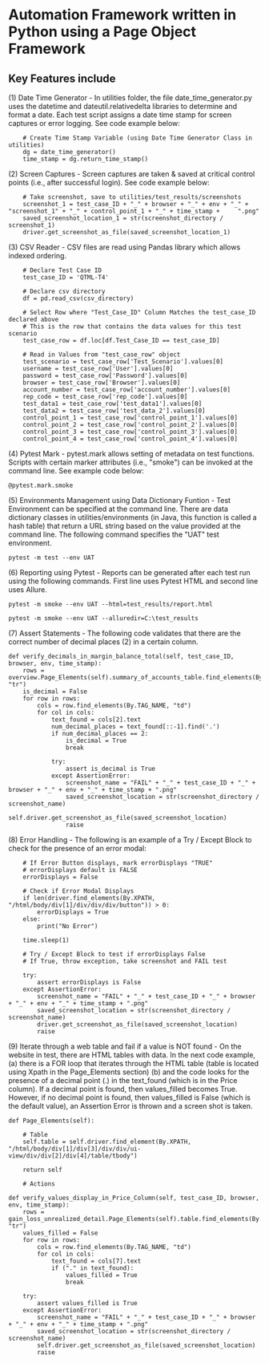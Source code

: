 # Automation Framework written in Python using a Page Object Framework

## Key Features include

(1) Date Time Generator - In utilities folder, the file date_time_generator.py uses the datetime and dateutil.relativedelta libraries to determine and format a date. Each test script assigns a date time stamp for screen captures or error logging. See code example below:

        # Create Time Stamp Variable (using Date Time Generator Class in utilities)
        dg = date_time_generator()
        time_stamp = dg.return_time_stamp()

(2) Screen Captures - Screen captures are taken & saved at critical control points (i.e., after successful login). See code example below:

        # Take screenshot, save to utilities/test_results/screenshots
        screenshot_1 = test_case_ID + "_" + browser + "_" + env + "_" + "screenshot_1" + "_" + control_point_1 + "_" + time_stamp +     ".png"
        saved_screenshot_location_1 = str(screenshot_directory / screenshot_1)
        driver.get_screenshot_as_file(saved_screenshot_location_1)

(3) CSV Reader - CSV files are read using Pandas library which allows indexed ordering.

        # Declare Test Case ID
        test_case_ID = 'QTML-T4'

        # Declare csv directory
        df = pd.read_csv(csv_directory)

        # Select Row where "Test_Case_ID" Column Matches the test_case_ID declared above
        # This is the row that contains the data values for this test scenario
        test_case_row = df.loc[df.Test_Case_ID == test_case_ID]
        
        # Read in Values from "test_case_row" object
        test_scenario = test_case_row['Test_Scenario'].values[0]
        username = test_case_row['User'].values[0]
        password = test_case_row['Password'].values[0]
        browser = test_case_row['Browser'].values[0]
        account_number = test_case_row['account_number'].values[0]
        rep_code = test_case_row['rep_code'].values[0]
        test_data1 = test_case_row['test_data1'].values[0]
        test_data2 = test_case_row['test_data_2'].values[0]
        control_point_1 = test_case_row['control_point_1'].values[0]
        control_point_2 = test_case_row['control_point_2'].values[0]
        control_point_3 = test_case_row['control_point_3'].values[0]
        control_point_4 = test_case_row['control_point_4'].values[0]

(4) Pytest Mark - pytest.mark allows setting of metadata on test functions. Scripts with certain marker attributes (i.e., "smoke") can be invoked at the command line. See example code below:

    @pytest.mark.smoke
    
(5) Environments Management using Data Dictionary Funtion - Test Environment can be specified at the command line. There are data dictionary classes in utilities/environments (in Java, this function is called a hash table) that return a URL string based on the value provided at the command line. The following command specifies the "UAT" test environment. 

    pytest -m test --env UAT

(6) Reporting using Pytest - Reports can be generated after each test run using the following commands. First line uses Pytest HTML and second line uses Allure.

    pytest -m smoke --env UAT --html=test_results/report.html

    pytest -m smoke --env UAT --alluredir=C:\test_results

(7) Assert Statements - The following code validates that there are the correct number of decimal places (2) in a certain column.

    def verify_decimals_in_margin_balance_total(self, test_case_ID, browser, env, time_stamp):
        rows = overview.Page_Elements(self).summary_of_accounts_table.find_elements(By.TAG_NAME, "tr")
        is_decimal = False
        for row in rows:
            cols = row.find_elements(By.TAG_NAME, "td")
            for col in cols:
                text_found = cols[2].text
                num_decimal_places = text_found[::-1].find('.')
                if num_decimal_places == 2:
                    is_decimal = True
                    break

                try:
                    assert is_decimal is True
                except AssertionError:
                    screenshot_name = "FAIL" + "_" + test_case_ID + "_" + browser + "_" + env + "_" + time_stamp + ".png"
                    saved_screenshot_location = str(screenshot_directory / screenshot_name)
                    self.driver.get_screenshot_as_file(saved_screenshot_location)
                    raise

(8) Error Handling - The following is an example of a Try / Except Block to check for the presence of an error modal:

        # If Error Button displays, mark errorDisplays "TRUE"
        # errorDisplays default is FALSE
        errorDisplays = False

        # Check if Error Modal Displays
        if len(driver.find_elements(By.XPATH, "/html/body/div[1]/div/div/div/button")) > 0:
            errorDisplays = True
        else:
            print("No Error")

        time.sleep(1)

        # Try / Except Block to test if errorDisplays False
        # If True, throw exception, take screenshot and FAIL test

        try:
            assert errorDisplays is False
        except AssertionError:
            screenshot_name = "FAIL" + "_" + test_case_ID + "_" + browser + "_" + env + "_" + time_stamp + ".png"
            saved_screenshot_location = str(screenshot_directory / screenshot_name)
            driver.get_screenshot_as_file(saved_screenshot_location)
            raise
            
(9) Iterate through a web table and fail if a value is NOT found - On the website in test, there are HTML tables with data. In the next code example, (a) there is a FOR loop that iterates through the HTML table (table is located using Xpath in the Page_Elements section) (b) and the code looks for the presence of a decimal point (.) in the text_found (which is in the Price column). If a decimal point is found, then values_filled becomes True. However, if no decimal point is found, then values_filled is False (which is the default value), an Assertion Error is thrown and a screen shot is taken.


    def Page_Elements(self):

        # Table
        self.table = self.driver.find_element(By.XPATH, "/html/body/div[1]/div[3]/div/div/ui-view/div/div[2]/div[4]/table/tbody")

        return self

        # Actions

    def verify_values_display_in_Price_Column(self, test_case_ID, browser, env, time_stamp):
        rows = gain_loss_unrealized_detail.Page_Elements(self).table.find_elements(By.TAG_NAME, "tr")
        values_filled = False
        for row in rows:
            cols = row.find_elements(By.TAG_NAME, "td")
            for col in cols:
                text_found = cols[7].text
                if ("." in text_found):
                    values_filled = True
                    break

        try:
            assert values_filled is True
        except AssertionError:
            screenshot_name = "FAIL" + "_" + test_case_ID + "_" + browser + "_" + env + "_" + time_stamp + ".png"
            saved_screenshot_location = str(screenshot_directory / screenshot_name)
            self.driver.get_screenshot_as_file(saved_screenshot_location)
            raise
